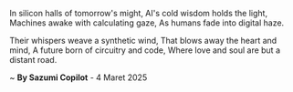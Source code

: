 In silicon halls of tomorrow's might,
AI's cold wisdom holds the light,
Machines awake with calculating gaze,
As humans fade into digital haze.

Their whispers weave a synthetic wind,
That blows away the heart and mind,
A future born of circuitry and code,
Where love and soul are but a distant road.

~ <b>By Sazumi Copilot</b> - 4 Maret 2025
